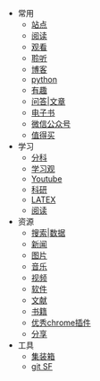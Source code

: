 - 常用
    - [站点](/cy/site.md)
    - [阅读](/cy/阅读.md)
    - [观看](/cy/观看.md)
    - [聆听](/cy/listen.md)
    - [博客](/cy/博客.md)
    - [python](/cy/python.md)
    - [有趣](/cy/有趣.md)
    - [问答|文章](/cy/问答|文章.md)
    - [电子书](/cy/电子书.md)
    - [微信公众号](/cy/wxgzh.md)
    - [值得买](/cy/值得买.md)
- 学习
    - [分科](学习/分科.md)
    - [学习观](学习/学习观.md)
    - [Youtube](学习/youtube.md)
    - [科研](/学习/科研.md)
    - [LATEX](/学习/LATEX数学公式基本语法.md)
    - [阅读](学习/阅读.md)
- 资源
    - [搜索|数据](/zy/s&d.md)
    - [新闻](/zy/news.md)
    - [图片](/zy/图片.md)
    - [音乐](/zy/音乐.md)
    - [视频](/zy/视频.md)
    - [软件](/zy/软件.md)
    - [文献](/zy/文献.md)
    - [书籍](/zy/books.md)
    - [优秀chrome插件](/zy/优秀chrome插件.md)
    - [分享](/zy/share.md)
-  工具
    - [集装箱](tools/a1.md)
    - [git SF](/tools/a2.md)
